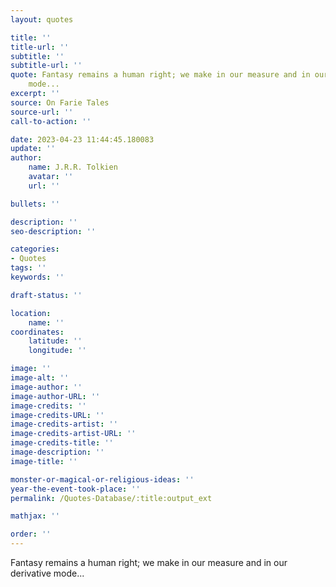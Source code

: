 ```yaml
---
layout: quotes

title: ''
title-url: ''
subtitle: ''
subtitle-url: ''
quote: Fantasy remains a human right; we make in our measure and in our derivative
    mode...
excerpt: ''
source: On Farie Tales
source-url: ''
call-to-action: ''

date: 2023-04-23 11:44:45.180083
update: ''
author:
    name: J.R.R. Tolkien
    avatar: ''
    url: ''

bullets: ''

description: ''
seo-description: ''

categories:
- Quotes
tags: ''
keywords: ''

draft-status: ''

location:
    name: ''
coordinates:
    latitude: ''
    longitude: ''

image: ''
image-alt: ''
image-author: ''
image-author-URL: ''
image-credits: ''
image-credits-URL: ''
image-credits-artist: ''
image-credits-artist-URL: ''
image-credits-title: ''
image-description: ''
image-title: ''

monster-or-magical-or-religious-ideas: ''
year-the-event-took-place: ''
permalink: /Quotes-Database/:title:output_ext

mathjax: ''

order: ''
---
```

Fantasy remains a human right; we make in our measure and in our derivative mode...